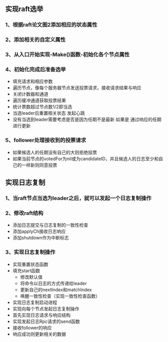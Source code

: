 ## 实现raft选举
### 1、根据raft论文图2添加相应的状态属性
### 2、添加相关的自定义属性
### 3、从入口开始实现-Make()函数-初始化各个节点属性
### 4、初始化完成后准备选举
* 填充请求和相应参数
* 遍历节点，像每个服务器节点发送投票请求，接收请求结果与响应
* 关闭计数器和通道
* 遍历缓冲通道获取投票结果
* 统计票数超过节点数1/2即当选
* 当选leader后重置相关状态 发起心跳
* 没有当选到leader需要考虑是否是因为任期不是最新 如果是 通过响应的任期进行更新
### 5、follower处理接收到的投票请求 
* 如果候选人的任期没有自己的大则拒绝投票
* 如果当前节点的votedFor为nil或为candidateID，并且候选人的日志至少和自己的一样新则同意投票

## 实现日志复制
### 1、当raft节点当选为leader之后，就可以发起一个日志复制操作
### 2、修改raft结构
* 添加日志提交与日志复制的一致性检查
* 添加applyCh接收日志响应
* 添加shutdown作为中断标志
### 3、实现日志复制操作
* 实现重置状态函数
* 填充start函数
  * 修改默认值
  * 将命令以日志的方式传递给leader
  * 更新自己的nextIndex和matchIndex
  * 唤醒一致性检查（实现一致性检查函数）
* 实现日志复制启动进程
* 实现向每个节点发起日志复制操作
* 首先实现日志请求与响应结构
* 实现发起日志Rpc请求的send函数
* 接收follower的响应
* 响应成功则更新相关的数据